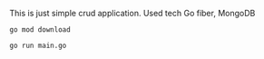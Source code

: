 This is just simple crud application. Used tech Go fiber, MongoDB

```
go mod download
```
```
go run main.go
```
